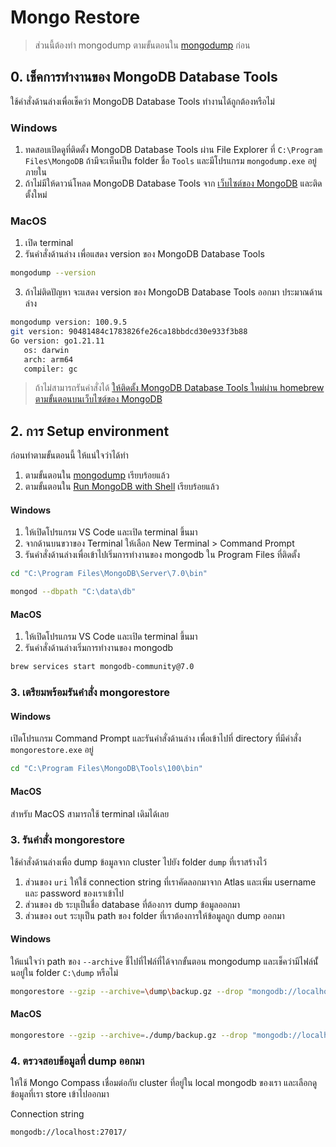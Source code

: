 
# Mongo Restore

> ส่วนนี้ต้องทำ mongodump ตามขั้นตอนใน [mongodump](mongodump.md) ก่อน

## 0. เช็คการทำงานของ MongoDB Database Tools 

ใช้คำสั่งด้านล่างเพื่อเช็คว่า MongoDB Database Tools ทำงานได้ถูกต้องหรือไม่

### Windows 

1. ทดสอบเปิดดูที่ติดตั้ง MongoDB Database Tools ผ่าน File Explorer ที่ `C:\Program Files\MongoDB` ถ้ามีจะเห็นเป็น folder ชื่อ `Tools` และมีโปรแกรม `mongodump.exe` อยู่ภายใน
2. ถ้าไม่มีให้ดาวน์โหลด MongoDB Database Tools จาก [เว็บไซต์ของ MongoDB](https://www.mongodb.com/try/download/database-tools) และติดตั้งใหม่

### MacOS

1. เปิด terminal 
2. รันคำสั่งด้านล่าง เพื่อแสดง version ของ MongoDB Database Tools

```bash
mongodump --version
```

3. ถ้าไม่ติดปัญหา จะแสดง version ของ MongoDB Database Tools ออกมา ประมาณด้านล่าง 

```bash
mongodump version: 100.9.5
git version: 90481484c1783826fe26ca18bbdcd30e933f3b88
Go version: go1.21.11
   os: darwin
   arch: arm64
   compiler: gc
```

> ถ้าไม่สามารถรันคำสั่งได้ [ให้ติดตั้ง MongoDB Database Tools ใหม่ผ่าน homebrew ตามขั้นตอนบนเว็บไซต์ของ MongoDB](https://www.mongodb.com/docs/manual/tutorial/install-mongodb-on-os-x/)


## 2. การ Setup environment 

ก่อนทำตามขั้นตอนนี้ ให้แน่ใจว่าได้ทำ
   1. ตามขั้นตอนใน [mongodump](mongodump.md) เรียบร้อยแล้ว
   2. ตามขั้นตอนใน [Run MongoDB with Shell](../../connect-mongodb-with-shell.md) เรียบร้อยแล้ว

#### Windows 

1. ให้เปิดโปรแกรม VS Code และเปิด terminal ขึ้นมา
2. จากด้านบนขวาของ Terminal ให้เลือก New Terminal > Command Prompt
3. รันคำสั่งด้านล่างเพื่อเข้าไปเริ่มการทำงานของ mongodb ใน Program Files ที่ติดตั้ง

```bash 
cd "C:\Program Files\MongoDB\Server\7.0\bin"
```
```bash
mongod --dbpath "C:\data\db"
```

#### MacOS 

1. ให้เปิดโปรแกรม VS Code และเปิด terminal ขึ้นมา
2. รันคำสั่งด้านล่างเริ่มการทำงานของ mongodb 

```bash
brew services start mongodb-community@7.0
```

### 3. เตรียมพร้อมรันคำสั่ง mongorestore

#### Windows

เปิดโปรแกรม Command Prompt และรันคำสั่งด้านล่าง เพื่อเข้าไปที่ directory ที่มีคำสั่ง `mongorestore.exe` อยู่

```bash
cd "C:\Program Files\MongoDB\Tools\100\bin"
```

#### MacOS

สำหรับ MacOS สามารถใช้ terminal เดิมได้เลย

### 3. รันคำสั่ง mongorestore

ใช้คำสั่งด้านล่างเพื่อ dump ข้อมูลจาก cluster ไปยัง folder `dump` ที่เราสร้างไว้

1. ส่วนของ `uri` ให้ใช้ connection string ที่เราคัดลอกมาจาก Atlas และเพิ่ม username และ password ของเราเข้าไป
2. ส่วนของ `db` ระบุเป็นชื่อ database ที่ต้องการ dump ข้อมูลออกมา
3. ส่วนของ `out` ระบุเป็น path ของ folder ที่เราต้องการให้ข้อมูลถูก dump ออกมา

#### Windows

ให้แน่ใจว่า path ของ `--archive` ชี้ไปที่ไฟล์ที่ได้จากขั้นตอน mongodump และเช็คว่ามีไฟล์นั้่นอยู่ใน folder `C:\dump` หรือไม่

```bash
mongorestore --gzip --archive=\dump\backup.gz --drop "mongodb://localhost:27017/"
```

#### MacOS

```bash
mongorestore --gzip --archive=./dump/backup.gz --drop "mongodb://localhost:27017/"
``` 

### 4. ตรวจสอบข้อมูลที่ dump ออกมา  

ให้ใช้ Mongo Compass เชื่อมต่อกับ cluster ที่อยู่ใน local mongodb ของเรา และเลือกดูข้อมูลที่เรา store เข้าไปออกมา

Connection string

```bash
mongodb://localhost:27017/
```